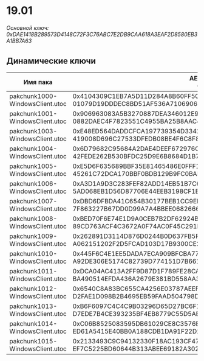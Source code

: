 # 19.01

###### Основной ключ: 0xDAE1418B289573D4148C72F3C76ABC7E2DB9CAA618A3EAF2D8580EB3A1BB7A63

## Динамические ключи

| Имя пака                              | AES Ключ</br>GUID                                                                                            | HiRes Текстуры |
|-----------------------------------|---------------------------------------------------------------------------------------------------------|-------------------|
| pakchunk1000-WindowsClient.utoc   | 0x4104309C1EB7A5D11D284A8B60FF50CC06895DA919DF0D48B9A8BB614DC0F97B</br>01079D19DDDEC8BD51AF536A7106906F | ❌                 |
| pakchunk1001-WindowsClient.utoc   | 0x906963083A5B3270887DEA346012E904A0E15FA9CB94269945EEB69926123D3B</br>0882DAEC4F7823551C4955BA25B8AAC4 | ❌                 |
| pakchunk1003-WindowsClient.utoc   | 0xE48ED564DADDCFCA197739354D33422A4657A248A56D72C5CBB7503CF3E5A6EA</br>419008D696C27533DFEDB08BE4F6C8F8 | ❌                 |
| pakchunk1004-WindowsClient.utoc   | 0x6D79682C95684A2DAE4DEEF672976C07CA409943CACE6C703C2D863E11C55619</br>42FEDE262B530BFDC25D9E6B8684D1B7 | ❌                 |
| pakchunk1005-WindowsClient.utoc   | 0xE5D6F635689BBF35E81465486E0FFF1E494BC31B8650558EEED2863D2B4E3365</br>45261C72DCA170BBF0BDB129B9FC0BAF | ❌                 |
| pakchunk1006-WindowsClient.utoc   | 0xA3D1A9D3C283FEF82ADD14EB51B7C6264EEB95F52A64CC6844A3E2C2F7559176</br>5AD068EB1D56D87706E44EEB3198CF1B | ❌                 |
| pakchunk1007-WindowsClient.utoc   | 0xDBD6DFBDA41C654B30177BEB1CC9ED2CA7E692758A0DFEB91426F16C98218AC8</br>7F863227B67DD0D99A7A4BBEE0682666 | ❌                 |
| pakchunk1008-WindowsClient.utoc   | 0xBED70F6E74E1D9A0CEB7B2DF62924BFBB685D53681F0B0DA2EC328438ECD65E7</br>89CD763ACF4C3672A0F74AC0F45C291F | ❌                 |
| pakchunk1009-WindowsClient.utoc   | 0x262891D3114D876D0244B0D637FB5F8DA7A8A36C9B029775850077EB8FE2B937</br>A062151202F2D5FCAD103D17B9300CE2 | ❌                 |
| pakchunk1010-WindowsClient.utoc   | 0x445F6C4E1EE5DADA7ECA909BFCBA7759E31F044C6F9362D251B8A6D38C6C089A</br>A92DE306E5174C82739D774151D7B661 | ❌                 |
| pakchunk1011-WindowsClient.utoc   | 0xDCA04AC413A2FF9D87D1F789FE28CAC511E4FA5175CC80F4B88A637744FBFC17</br>BA490514EFDA436A2679E381BD558AA3 | ❌                 |
| pakchunk1012-WindowsClient.utoc   | 0x6540C8A83BC655CA4256E03787AEEF76455B6702EE0B4675CD7DF724BCA2E711</br>D2FAE1D098B2B4695EB59FAAD504798D | ❌                 |
| pakchunk1013-WindowsClient.utoc   | 0xB6F6097C4C4C9B03296D65D27BC6F17C6929975C1C26FE01FD106377CA96719E</br>D7EDE7B4CE393235BF4EB8779C55D5AE | ❌                 |
| pakchunk1014-WindowsClient.utoc   | 0xC06B8525083595DB61029CE8C3576BA68ABA8B8D00CCEB28383088E48FFA2520</br>ED61A5415E40BB0A188CDB1DA91F22D2 | ❌                 |
| pakchunk1015-WindowsClient.utoc   | 0x2133493C9C94132330F18AC193CF477CAC074C557A8C62491EDE03F149A96B12</br>EF7C5225BD60644B313ABEE69182A302 | ❌                 |
